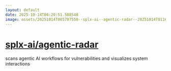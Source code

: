 ```yaml
---
layout: default
date: 2025-10-14T06:20:51.588548
image: assets/20251014T005707550--splx-ai--agentic-radar--20251014T011637223--cropped.png
---
```


# [splx-ai/agentic-radar](https://github.com/splx-ai/agentic-radar)

scans agentic AI workflows for vulnerabilities and visualizes system interactions
